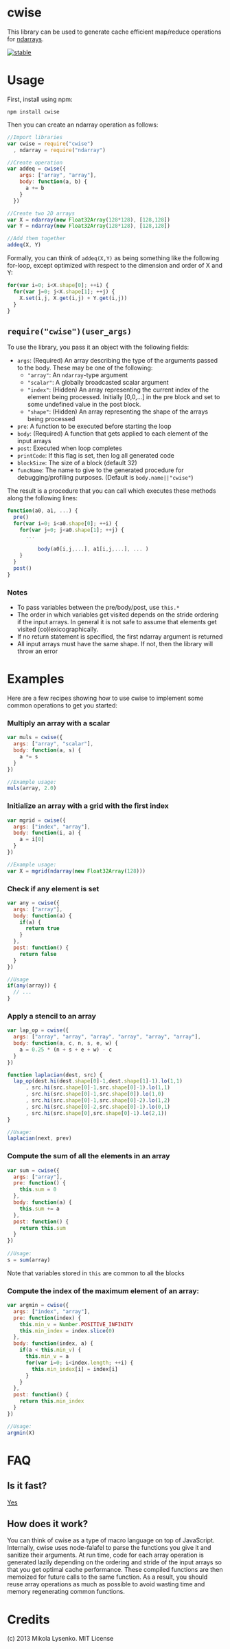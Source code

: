 cwise
=====
This library can be used to generate cache efficient map/reduce operations for [ndarrays](http://github.com/mikolalysenko/ndarray).

[![stable](https://rawgithub.com/hughsk/stability-badges/master/dist/stable.svg)](http://github.com/hughsk/stability-badges)

Usage
=====
First, install using npm:

    npm install cwise
    
Then you can create an ndarray operation as follows:

```javascript
//Import libraries
var cwise = require("cwise")
  , ndarray = require("ndarray")

//Create operation
var addeq = cwise({
    args: ["array", "array"],
    body: function(a, b) {
      a += b
    }
  })

//Create two 2D arrays
var X = ndarray(new Float32Array(128*128), [128,128])
var Y = ndarray(new Float32Array(128*128), [128,128])

//Add them together
addeq(X, Y)
```

Formally, you can think of `addeq(X,Y)` as being something like the following for-loop, except optimized with respect to the dimension and order of X and Y:

```javascript
for(var i=0; i<X.shape[0]; ++i) {
  for(var j=0; j<X.shape[1]; ++j) {
    X.set(i,j, X.get(i,j) + Y.get(i,j))
  }
}
```


`require("cwise")(user_args)`
-----------------------------
To use the library, you pass it an object with the following fields:

* `args`: (Required) An array describing the type of the arguments passed to the body.  These may be one of the following:
    + `"array"`: An `ndarray`-type argument
    + `"scalar"`: A globally broadcasted scalar argument
    + `"index"`: (Hidden) An array representing the current index of the element being processed.  Initially [0,0,...] in the pre block and set to some undefined value in the post block.
    + `"shape"`: (Hidden) An array representing the shape of the arrays being processed
* `pre`: A function to be executed before starting the loop
* `body`: (Required) A function that gets applied to each element of the input arrays
* `post`: Executed when loop completes
* `printCode`: If this flag is set, then log all generated code
* `blockSize`: The size of a block (default 32)
* `funcName`: The name to give to the generated procedure for debugging/profiling purposes.  (Default is `body.name||"cwise"`)

The result is a procedure that you can call which executes these methods along the following lines:

```javascript
function(a0, a1, ...) {
  pre()
  for(var i=0; i<a0.shape[0]; ++i) {
    for(var j=0; j<a0.shape[1]; ++j) {
      ...
      
          body(a0[i,j,...], a1[i,j,...], ... )
    }
  }
  post()
}
```

### Notes
* To pass variables between the pre/body/post, use `this.*`
* The order in which variables get visited depends on the stride ordering if the input arrays.  In general it is not safe to assume that elements get visited (co)lexicographically.
* If no return statement is specified, the first ndarray argument is returned
* All input arrays must have the same shape.  If not, then the library will throw an error

Examples
========
Here are a few recipes showing how to use cwise to implement some common operations to get you started:

### Multiply an array with a scalar
```javascript
var muls = cwise({
  args: ["array", "scalar"],
  body: function(a, s) {
    a *= s
  }
})

//Example usage:
muls(array, 2.0)
```

### Initialize an array with a grid with the first index
```javascript
var mgrid = cwise({
  args: ["index", "array"],
  body: function(i, a) {
    a = i[0]
  }
})

//Example usage:
var X = mgrid(ndarray(new Float32Array(128)))
```

### Check if any element is set
```javascript
var any = cwise({
  args: ["array"],
  body: function(a) {
    if(a) {
      return true
    }
  },
  post: function() {
    return false
  }
})

//Usage
if(any(array)) {
  // ...
}
```

### Apply a stencil to an array
```javascript
var lap_op = cwise({
  args: ["array", "array", "array", "array", "array", "array"],
  body: function(a, c, n, s, e, w) {
    a = 0.25 * (n + s + e + w) - c
  }
})

function laplacian(dest, src) {
  lap_op(dest.hi(dest.shape[0]-1,dest.shape[1]-1).lo(1,1)
      , src.hi(src.shape[0]-1,src.shape[0]-1).lo(1,1)
      , src.hi(src.shape[0]-1,src.shape[0]).lo(1,0)
      , src.hi(src.shape[0]-1,src.shape[0]-2).lo(1,2)
      , src.hi(src.shape[0]-2,src.shape[0]-1).lo(0,1)
      , src.hi(src.shape[0],src.shape[0]-1).lo(2,1))
}

//Usage:
laplacian(next, prev)
```

### Compute the sum of all the elements in an array
```javascript
var sum = cwise({
  args: ["array"],
  pre: function() {
    this.sum = 0
  },
  body: function(a) {
    this.sum += a
  },
  post: function() {
    return this.sum
  }
})
  
//Usage:
s = sum(array)
```
Note that variables stored in `this` are common to all the blocks


### Compute the index of the maximum element of an array:
```javascript
var argmin = cwise({
  args: ["index", "array"],
  pre: function(index) {
    this.min_v = Number.POSITIVE_INFINITY
    this.min_index = index.slice(0)
  },
  body: function(index, a) {
    if(a < this.min_v) {
      this.min_v = a
      for(var i=0; i<index.length; ++i) {
        this.min_index[i] = index[i]
      }
    }
  },
  post: function() {
    return this.min_index
  }
})

//Usage:
argmin(X)
```

FAQ
===

Is it fast?
-----------
[Yes](https://github.com/mikolalysenko/ndarray-experiments)

How does it work?
-----------------
You can think of cwise as a type of macro language on top of JavaScript.  Internally, cwise uses node-falafel to parse the functions you give it and sanitize their arguments.  At run time, code for each array operation is generated lazily depending on the ordering and stride of the input arrays so that you get optimal cache performance.  These compiled functions are then memoized for future calls to the same function.  As a result, you should reuse array operations as much as possible to avoid wasting time and memory regenerating common functions.

Credits
=======
(c) 2013 Mikola Lysenko. MIT License
